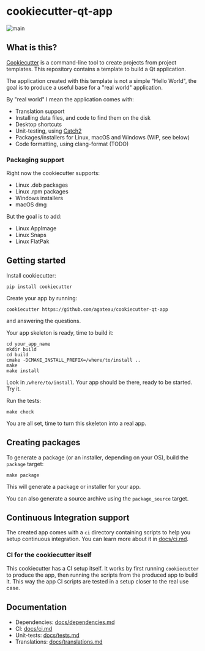 # cookiecutter-qt-app

![main](https://github.com/agateau/cookiecutter-qt-app/workflows/main/badge.svg)

## What is this?

[Cookiecutter][cookiecutter] is a command-line tool to create projects from project templates. This repository contains a template to build a Qt application.

[cookiecutter]: https://github.com/audreyr/cookiecutter

The application created with this template is not a simple "Hello World", the goal is to produce a useful base for a "real world" application.

By "real world" I mean the application comes with:

- Translation support
- Installing data files, and code to find them on the disk
- Desktop shortcuts
- Unit-testing, using [Catch2][]
- Packages/installers for Linux, macOS and Windows (WIP, see below)
- Code formatting, using clang-format (TODO)

[Catch2]: https://github.com/catchorg/Catch2

### Packaging support

Right now the cookiecutter supports:

- Linux .deb packages
- Linux .rpm packages
- Windows installers
- macOS dmg

But the goal is to add:

- Linux AppImage
- Linux Snaps
- Linux FlatPak

## Getting started

Install cookiecutter:

```
pip install cookiecutter
```

Create your app by running:

```
cookiecutter https://github.com/agateau/cookiecutter-qt-app
```

and answering the questions.

Your app skeleton is ready, time to build it:

```
cd your_app_name
mkdir build
cd build
cmake -DCMAKE_INSTALL_PREFIX=/where/to/install ..
make
make install
```

Look in `/where/to/install`. Your app should be there, ready to be started. Try it.

Run the tests:

```
make check
```

You are all set, time to turn this skeleton into a real app.

## Creating packages

To generate a package (or an installer, depending on your OS), build the `package` target:

```
make package
```

This will generate a package or installer for your app.

You can also generate a source archive using the `package_source` target.

## Continuous Integration support

The created app comes with a `ci` directory containing scripts to help you setup continuous integration. You can learn more about it in [docs/ci.md](docs/ci.md).

### CI for the cookiecutter itself

This cookiecutter has a CI setup itself. It works by first running `cookiecutter` to produce the app, then running the scripts from the produced app to build it. This way the app CI scripts are tested in a setup closer to the real use case.

## Documentation

- Dependencies: [docs/dependencies.md](docs/dependencies.md)
- CI: [docs/ci.md](docs/ci.md)
- Unit-tests: [docs/tests.md](docs/tests.md)
- Translations: [docs/translations.md](docs/translations.md)
